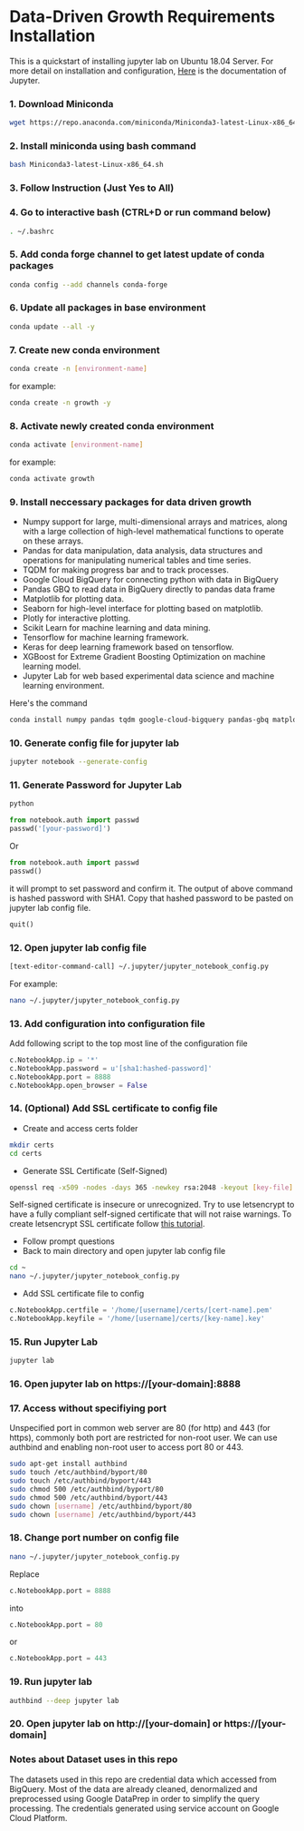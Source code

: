 # Data-Driven Growth Requirements Installation
This is a quickstart of installing jupyter lab on Ubuntu 18.04 Server. For more detail on installation and configuration, [Here](https://jupyter-notebook.readthedocs.io/en/stable/index.html) is the documentation of Jupyter.
### 1. Download Miniconda
``` bash
wget https://repo.anaconda.com/miniconda/Miniconda3-latest-Linux-x86_64.sh
```
### 2. Install miniconda using bash command
``` bash
bash Miniconda3-latest-Linux-x86_64.sh
```
### 3. Follow Instruction (Just Yes to All)
### 4. Go to interactive bash (CTRL+D or run command below)
``` bash 
. ~/.bashrc
```
### 5. Add conda forge channel to get latest update of conda packages
``` bash
conda config --add channels conda-forge
```
### 6. Update all packages in base environment
``` bash
conda update --all -y
```
### 7. Create new conda environment
``` bash
conda create -n [environment-name]
```
for example:
``` bash
conda create -n growth -y
```
### 8. Activate newly created conda environment
``` bash
conda activate [environment-name]
```
for example:
``` bash
conda activate growth
```
### 9. Install neccessary packages for data driven growth
* Numpy support for large, multi-dimensional arrays and matrices, along with a large collection of high-level mathematical functions to operate on these arrays.
* Pandas for data manipulation, data analysis, data structures and operations for manipulating numerical tables and time series.
* TQDM for making progress bar and to track processes. 
* Google Cloud BigQuery for connecting python with data in BigQuery
* Pandas GBQ to read data in BigQuery directly to pandas data frame
* Matplotlib for plotting data.
* Seaborn for high-level interface for plotting based on matplotlib.
* Plotly for interactive plotting.
* Scikit Learn for machine learning and data mining.
* Tensorflow for machine learning framework.
* Keras for deep learning framework based on tensorflow.
* XGBoost for Extreme Gradient Boosting Optimization on machine learning model.
* Jupyter Lab for web based experimental data science and machine learning environment.

Here's the command
``` bash
conda install numpy pandas tqdm google-cloud-bigquery pandas-gbq matplotlib seaborn plotly scikit-learn tensorflow keras xgboost jupyterlab -y
```
### 10. Generate config file for jupyter lab
``` bash
jupyter notebook --generate-config
```
### 11. Generate Password for Jupyter Lab
``` bash
python
```
``` python
from notebook.auth import passwd
passwd('[your-password]')
```
Or
``` python
from notebook.auth import passwd
passwd()
```
it will prompt to set password and confirm it.
The output of above command is hashed password with SHA1.
Copy that hashed password to be pasted on jupyter lab config file.
``` python
quit()
```
### 12. Open jupyter lab config file
``` bash
[text-editor-command-call] ~/.jupyter/jupyter_notebook_config.py
```
For example:
``` bash
nano ~/.jupyter/jupyter_notebook_config.py
```
### 13. Add configuration into configuration file
Add following script to the top most line of the configuration file
``` python
c.NotebookApp.ip = '*'
c.NotebookApp.password = u'[sha1:hashed-password]'
c.NotebookApp.port = 8888
c.NotebookApp.open_browser = False
```
### 14. (Optional) Add SSL certificate to config file
- Create and access certs folder
``` bash
mkdir certs
cd certs
```
- Generate SSL Certificate (Self-Signed)
``` bash
openssl req -x509 -nodes -days 365 -newkey rsa:2048 -keyout [key-file].key -out [cert-file].pem
```
Self-signed certificate is insecure or unrecognized. Try to use letsencrypt to have a fully compliant self-signed certificate that will not raise warnings. To create letsencrypt SSL certificate follow [this tutorial](https://letsencrypt.org/getting-started/).
- Follow prompt questions
- Back to main directory and open jupyter lab config file
``` bash
cd ~
nano ~/.jupyter/jupyter_notebook_config.py
```
- Add SSL certificate file to config
``` python
c.NotebookApp.certfile = '/home/[username]/certs/[cert-name].pem'
c.NotebookApp.keyfile = '/home/[username]/certs/[key-name].key'
```
### 15. Run Jupyter Lab
``` bash
jupyter lab
```
### 16. Open jupyter lab on https://[your-domain]:8888

### 17. Access without specifiying port
Unspecified port in common web server are 80 (for http) and 443 (for https), commonly both port are restricted for non-root user. We can use authbind and enabling non-root user to access port 80 or 443.
``` bash
sudo apt-get install authbind
sudo touch /etc/authbind/byport/80
sudo touch /etc/authbind/byport/443
sudo chmod 500 /etc/authbind/byport/80
sudo chmod 500 /etc/authbind/byport/443
sudo chown [username] /etc/authbind/byport/80
sudo chown [username] /etc/authbind/byport/443
```
### 18. Change port number on config file
``` bash
nano ~/.jupyter/jupyter_notebook_config.py
```

Replace
``` python
c.NotebookApp.port = 8888
```
into
``` python
c.NotebookApp.port = 80
```
or
``` python
c.NotebookApp.port = 443
```
### 19. Run jupyter lab
``` bash
authbind --deep jupyter lab
```

### 20. Open jupyter lab on http://[your-domain] or https://[your-domain]

### Notes about Dataset uses in this repo
The datasets used in this repo are credential data which accessed from BigQuery. Most of the data are already cleaned, denormalized and preprocessed using Google DataPrep in order to simplify the query processing. The credentials generated using service account on Google Cloud Platform.
